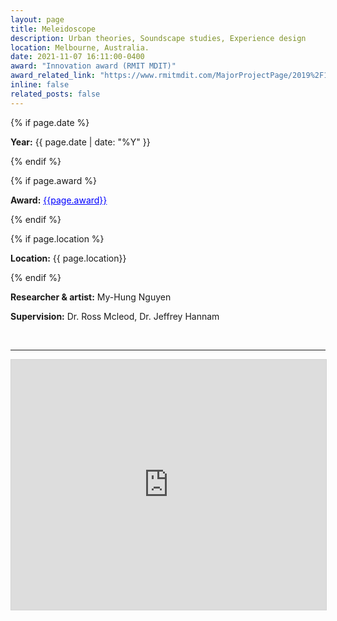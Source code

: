 ```yaml
---
layout: page
title: Meleidoscope
description: Urban theories, Soundscape studies, Experience design
location: Melbourne, Australia.
date: 2021-11-07 16:11:00-0400
award: "Innovation award (RMIT MDIT)"
award_related_link: "https://www.rmitmdit.com/MajorProjectPage/2019%2F1-meleidoscope/hung-nguyen/meleidoscope/92d3dc35-2539-4657-845f-5e946ce1b9b7"
inline: false
related_posts: false
---
```



{% if page.date %}
<p><b>Year:</b> {{ page.date | date: "%Y" }}</p>
{% endif %}

{% if page.award %}
<p><b>Award:</b> <a href="{{page.award_related_link}}" target="_blank" style="color: blue;">{{page.award}}</a></p>
{% endif %}

{% if page.location %}
<p><b>Location:</b> {{ page.location}}</p>
{% endif %}

<p><b>Researcher & artist:</b> My-Hung Nguyen</p>
<p><b>Supervision:</b> Dr. Ross Mcleod, Dr. Jeffrey Hannam</p>



<br>
<hr>


<iframe allowfullscreen="allowfullscreen" scrolling="no" class="fp-iframe" src="https://heyzine.com/flip-book/e7124a21c8.html" style="border: 1px solid lightgray; width: 100%; height: 400px;"></iframe>